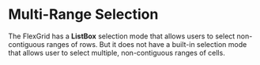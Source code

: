 Multi-Range Selection
=====================

The FlexGrid has a **ListBox** selection mode that allows users to select non-contiguous ranges of rows. But it does not have a built-in selection mode that allows user to select multiple, non-contiguous ranges of cells.